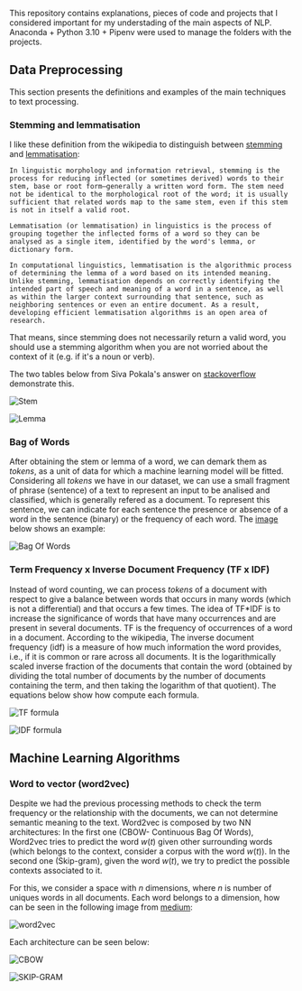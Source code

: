 This repository contains explanations, pieces of code and projects that I considered important for my understading of the main aspects of NLP. Anaconda + Python 3.10 + Pipenv were used to manage the folders with the projects.

## Data Preprocessing

This section presents the definitions and examples of the main techniques to text processing.

### Stemming and lemmatisation

I like these definition from the wikipedia to distinguish between [stemming](https://en.wikipedia.org/wiki/Stemming) and [lemmatisation](https://en.wikipedia.org/wiki/Lemmatisation):

```
In linguistic morphology and information retrieval, stemming is the process for reducing inflected (or sometimes derived) words to their stem, base or root form—generally a written word form. The stem need not be identical to the morphological root of the word; it is usually sufficient that related words map to the same stem, even if this stem is not in itself a valid root.
```

```
Lemmatisation (or lemmatisation) in linguistics is the process of grouping together the inflected forms of a word so they can be analysed as a single item, identified by the word's lemma, or dictionary form.

In computational linguistics, lemmatisation is the algorithmic process of determining the lemma of a word based on its intended meaning. Unlike stemming, lemmatisation depends on correctly identifying the intended part of speech and meaning of a word in a sentence, as well as within the larger context surrounding that sentence, such as neighboring sentences or even an entire document. As a result, developing efficient lemmatisation algorithms is an open area of research.
```

That means, since stemming does not necessarily return a valid word, you should use a stemming algorithm when you are not worried about the context of it (e.g. if it's a noun or verb).

The two tables below from Siva Pokala's answer on [stackoverflow](https://stackoverflow.com/questions/1787110/what-is-the-difference-between-lemmatization-vs-stemming) demonstrate this.

![Stem](https://i.stack.imgur.com/q2zMp.png)

![Lemma](https://i.stack.imgur.com/0ESAC.png)

### Bag of Words

After obtaining the stem or lemma of a word, we can demark them as _tokens_, as a unit of data for which a machine learning model will be fitted. Considering all _tokens_ we have in our dataset, we can use a small fragment of phrase (sentence) of a text to represent an input to be analised and classified, which is generally refered as a document. To represent this sentence, we can indicate for each sentence the presence or absence of a word in the sentence (binary) or the frequency of each word. The [image](https://www.ronaldjamesgroup.com/blog/grab-your-wine-its-time-to-demystify-ml-and-nlp) below shows an example:

![Bag Of Words](https://res.cloudinary.com/practicaldev/image/fetch/s--qveZ_g7d--/c_limit%2Cf_auto%2Cfl_progressive%2Cq_auto%2Cw_880/https://raw.githubusercontent.com/cassieview/intro-nlp-wine-reviews/master/imgs/vectorchart.PNG)

### Term Frequency x Inverse Document Frequency (TF x IDF)

Instead of word counting, we can process _tokens_ of a document with respect to give a balance between words that occurs in many words (which is not a differential) and that occurs a few times. The idea of TF*IDF is to increase the significance of words that have many occurrences and are present in several documents. TF is the frequency of occurrences of a word in a document. According to the wikipedia, The inverse document frequency (idf) is a measure of how much information the word provides, i.e., if it is common or rare across all documents. It is the logarithmically scaled inverse fraction of the documents that contain the word (obtained by dividing the total number of documents by the number of documents containing the term, and then taking the logarithm of that quotient). The equations below show how compute each formula.

![TF formula](https://wikimedia.org/api/rest_v1/media/math/render/svg/dd4f8a91dd0d28a11c00c94a13a315a5b49a8070)

![IDF formula](https://wikimedia.org/api/rest_v1/media/math/render/svg/ac67bc0f76b5b8e31e842d6b7d28f8949dab7937)

## Machine Learning Algorithms

### Word to vector (word2vec)

Despite we had the previous processing methods to check the term frequency or the relationship with the documents, we can not determine semantic meaning to the text. Word2vec is composed by two NN architectures: In the first one (CBOW- Continuous Bag Of Words), Word2vec tries to predict the word $w(t)$ given other surrounding words (which belongs to the context, consider a corpus with the word $w(t)$). In the second one (Skip-gram), given the word $w(t)$, we try to predict the possible contexts associated to it.

For this, we consider a space with $n$ dimensions, where $n$ is number of uniques words in all documents. Each word belongs to a dimension, how can be seen in the following image from [medium](https://medium.com/@everton.tomalok/word2vec-e-sua-import%C3%A2ncia-na-etapa-de-pr%C3%A9-processamento-d0813acfc8ab):

![word2vec](https://miro.medium.com/v2/resize:fit:720/format:webp/1*b06OA4v3x3yhQiFNNzbzow.png)

Each architecture can be seen below:

![CBOW](https://miro.medium.com/v2/resize:fit:640/format:webp/1*bkrBASpteKfCaxZDEEeN6g.png)

![SKIP-GRAM](https://miro.medium.com/v2/resize:fit:640/format:webp/1*SiAMnzq7twezLitaFOwRlw.png)